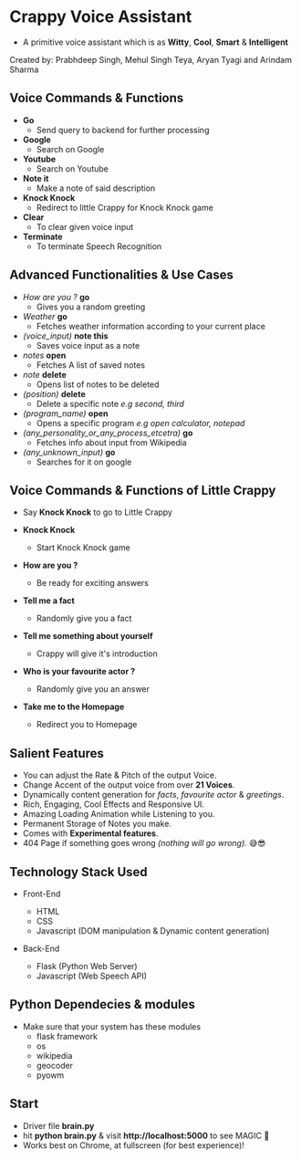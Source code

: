 # Crappy Voice Assistant
* A primitive voice assistant which is as **Witty**, **Cool**, **Smart** & **Intelligent**

Created by:
Prabhdeep Singh, Mehul Singh Teya, Aryan Tyagi and Arindam Sharma

## Voice Commands & Functions
* **Go**
    * Send query to backend for further processing
* **Google**
    * Search on Google
* **Youtube**
    * Search on Youtube
* **Note it**
    * Make a note of said description
* **Knock Knock**
    * Redirect to little Crappy for Knock Knock game
* **Clear**
    * To clear given voice input
* **Terminate**
    * To terminate Speech Recognition

## Advanced Functionalities & Use Cases
* *How are you ?* **go**
    * Gives you a random greeting
* *Weather* **go**
    * Fetches weather information according to your current place
* *(voice_input)* **note this**
    * Saves voice input as a note
* *notes* **open**
    * Fetches A list of saved notes
* *note* **delete**
    * Opens list of notes to be deleted
* *(position)* **delete**
    * Delete a specific note *e.g second, third*
* *(program_name)* **open**
    * Opens a specific program *e.g open calculator, notepad*
* *(any_personality_or_any_process_etcetra)* **go**
    * Fetches info about input from Wikipedia
* *(any_unknown_input)* **go**
    * Searches for it on google

## Voice Commands & Functions of Little Crappy
* Say **Knock Knock** to go to Little Crappy

* **Knock Knock**
    * Start Knock Knock game
* **How are you ?**
    * Be ready for exciting answers
* **Tell me a fact**
    * Randomly give you a fact
* **Tell me something about yourself**
    * Crappy will give it's introduction
* **Who is your favourite actor ?**
    * Randomly give you an answer
* **Take me to the Homepage**
    * Redirect you to Homepage

## Salient Features
* You can adjust the Rate & Pitch of the output Voice.
* Change Accent of the output voice from over **21 Voices**.
* Dynamically content generation for *facts*, *favourite actor* & *greetings*.
* Rich, Engaging, Cool Effects and Responsive UI.
* Amazing Loading Animation while Listening to you.
* Permanent Storage of Notes you make.
* Comes with **Experimental features**.
* 404 Page if something goes wrong *(nothing will go wrong).* 😅😎

## Technology Stack Used
* Front-End
    * HTML
    * CSS
    * Javascript (DOM manipulation & Dynamic content generation)

* Back-End
    * Flask (Python Web Server)
    * Javascript (Web Speech API)

## Python Dependecies & modules
* Make sure that your system has these modules
    * flask framework
    * os
    * wikipedia
    * geocoder
    * pyowm

## Start
* Driver file **brain.py**
* hit **python brain.py** & visit **http://localhost:5000** to see MAGIC 🔮
* Works best on Chrome, at fullscreen (for best experience)!

